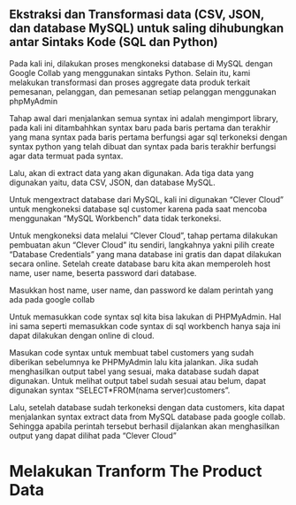 ## Ekstraksi dan Transformasi data (CSV, JSON, dan database MySQL) untuk saling dihubungkan antar Sintaks Kode (SQL dan Python)
Pada kali ini, dilakukan proses mengkoneksi database di MySQL dengan Google Collab yang menggunakan sintaks Python. Selain itu, kami melakukan transformasi dan proses aggregate data produk terkait pemesanan, pelanggan, dan pemesanan setiap pelanggan menggunakan phpMyAdmin

Tahap awal dari menjalankan semua syntax ini adalah mengimport library, pada kali ini ditambahhkan syntax baru pada baris pertama dan terakhir yang mana syntax pada baris pertama berfungsi agar sql terkoneksi dengan syntax python yang telah dibuat dan syntax pada baris terakhir berfungsi agar data termuat pada syntax.

Lalu, akan di extract data yang akan digunakan. Ada tiga data yang digunakan yaitu, data CSV, JSON, dan database MySQL.

Untuk mengextract database dari MySQL, kali ini digunakan “Clever Cloud” untuk mengkoneksi database sql customer karena pada saat mencoba menggunakan “MySQL Workbench” data tidak terkoneksi.

Untuk mengkoneksi data melalui “Clever Cloud”, tahap pertama dilakukan pembuatan akun “Clever Cloud” itu sendiri, langkahnya yakni pilih create “Database Credentials” yang mana database ini gratis dan dapat dilakukan secara online. Setelah create database baru kita akan memperoleh host name, user name, beserta password dari database.

Masukkan host name, user name, dan password ke dalam perintah yang ada pada google collab

Untuk memasukkan code syntax sql kita bisa lakukan di PHPMyAdmin. Hal ini sama seperti memasukkan code syntax di sql workbench hanya saja ini dapat dilakukan dengan online di cloud.

Masukan code syntax untuk membuat tabel customers yang sudah diberikan sebelumnya ke PHPMyAdmin lalu kita jalankan. Jika sudah menghasilkan output tabel yang sesuai, maka database sudah dapat digunakan. Untuk melihat output tabel sudah sesuai atau belum, dapat digunakan syntax “SELECT*FROM(nama server)customers”.

Lalu, setelah database sudah terkoneksi dengan data customers, kita dapat menjalankan syntax extract data from MySQL database pada google collab. Sehingga apabila perintah tersebut berhasil dijalankan akan menghasilkan output yang dapat dilihat pada “Clever Cloud”

# Melakukan Tranform The Product Data
